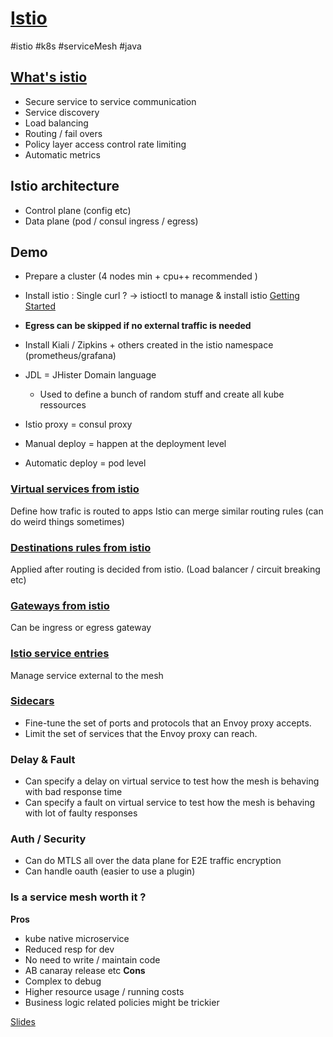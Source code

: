 # [Istio](https://istio.io/)
#istio #k8s #serviceMesh #java
## [What's istio](https://istio.io/latest/about/service-mesh/)

- Secure service to service communication
- Service discovery
- Load balancing
- Routing / fail overs
- Policy layer access control rate limiting
- Automatic metrics  

## Istio architecture

- Control plane (config etc)
- Data plane (pod / consul ingress / egress)

## Demo

- Prepare a cluster (4 nodes min + cpu++ recommended )

- Install istio : Single curl ? -> istioctl to manage & install istio [Getting Started](https://istio.io/latest/docs/setup/getting-started/)

- **Egress can be skipped if no external traffic is needed**  

- Install Kiali / Zipkins + others created in the istio namespace (prometheus/grafana)

- JDL = JHister Domain language
	- Used to define a bunch of random stuff and create all kube ressources

- Istio proxy = consul proxy

- Manual deploy = happen at the deployment level  

- Automatic deploy = pod level
  

### [Virtual services from istio](https://istio.io/latest/docs/concepts/traffic-management/#virtual-services)
Define how trafic is routed to apps
Istio can merge similar routing rules (can do weird things sometimes)

### [Destinations rules from istio](https://istio.io/latest/docs/concepts/traffic-management/#destination-rules)
Applied after routing is decided from istio. (Load balancer / circuit breaking etc)  

### [Gateways from istio](https://istio.io/latest/docs/concepts/traffic-management/#gateways)
Can be ingress or egress gateway

### [Istio service entries](https://istio.io/latest/docs/concepts/traffic-management/#service-entries)
Manage service external to the mesh

### [Sidecars](https://istio.io/latest/docs/concepts/traffic-management/#sidecars)
-   Fine-tune the set of ports and protocols that an Envoy proxy accepts.
-   Limit the set of services that the Envoy proxy can reach.

### Delay & Fault
- Can specify a delay on virtual service to test how the mesh is behaving with bad response time
- Can specify a fault on virtual service to test how the mesh is behaving with lot of faulty responses

### Auth / Security
+ Can do MTLS all over the data plane for E2E traffic encryption
+ Can handle oauth (easier to use a plugin)

### Is a service mesh worth it ?
**Pros**
- kube native microservice
- Reduced resp for dev
- No need to write / maintain code 
- AB canaray release etc
**Cons**
- Complex to debug
- Higher resource usage / running costs
- Business logic related policies might be trickier

[Slides](https://speakerdeck.com/deepu105/build-and-deploy-cloud-native-java-microservices-on-kubernetes-with-istio-service-mesh)